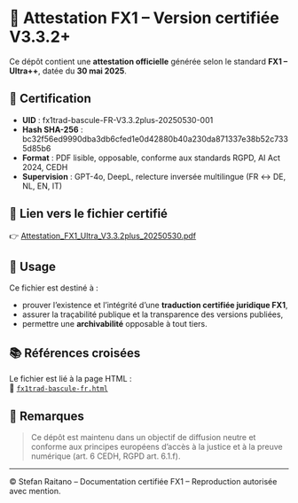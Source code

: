 
# 📄 Attestation FX1 – Version certifiée V3.3.2+

Ce dépôt contient une **attestation officielle** générée selon le standard **FX1 – Ultra++**, datée du **30 mai 2025**.

## 🔐 Certification

- **UID** : fx1trad-bascule-FR-V3.3.2plus-20250530-001  
- **Hash SHA-256** : bc32f56ed9990dba3db6cfed1e0d42880b40a230da871337e38b52c7335d85b6  
- **Format** : PDF lisible, opposable, conforme aux standards RGPD, AI Act 2024, CEDH  
- **Supervision** : GPT-4o, DeepL, relecture inversée multilingue (FR ↔ DE, NL, EN, IT)

## 📎 Lien vers le fichier certifié

👉 [Attestation_FX1_Ultra_V3.3.2plus_20250530.pdf](Attestation_FX1_Ultra_V3.3.2plus_20250530.pdf)

## 📁 Usage

Ce fichier est destiné à :
- prouver l’existence et l’intégrité d’une **traduction certifiée juridique FX1**,
- assurer la traçabilité publique et la transparence des versions publiées,
- permettre une **archivabilité** opposable à tout tiers.

## 📚 Références croisées

Le fichier est lié à la page HTML :  
🔗 [`fx1trad-bascule-fr.html`](https://raitano-temmerman.github.io/fx1trad-bascule-fr.html)

## 📌 Remarques

> Ce dépôt est maintenu dans un objectif de diffusion neutre et conforme aux principes européens d’accès à la justice et à la preuve numérique (art. 6 CEDH, RGPD art. 6.1.f).

---

© Stefan Raitano – Documentation certifiée FX1 – Reproduction autorisée avec mention.
